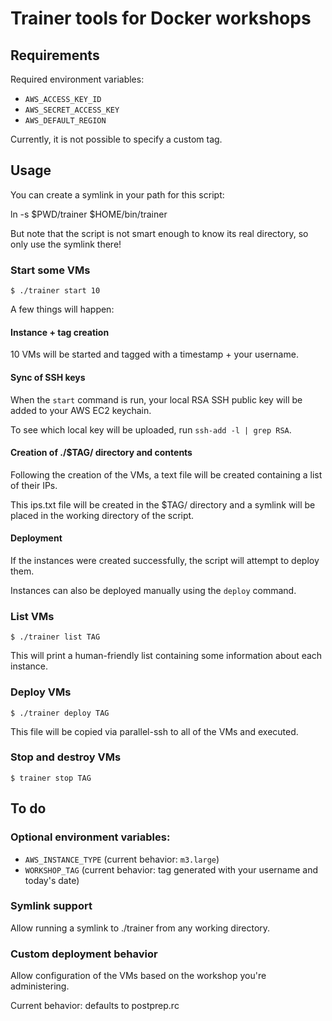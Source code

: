 # Trainer tools for Docker workshops

## Requirements

Required environment variables:

* `AWS_ACCESS_KEY_ID`
* `AWS_SECRET_ACCESS_KEY`
* `AWS_DEFAULT_REGION`


Currently, it is not possible to specify a custom tag.

## Usage

You can create a symlink in your path for this script:

  ln -s $PWD/trainer $HOME/bin/trainer

But note that the script is not smart enough to know its real directory,
so only use the symlink there!

### Start some VMs

    $ ./trainer start 10

A few things will happen:

#### Instance + tag creation

10 VMs will be started and tagged with a timestamp + your username.

#### Sync of SSH keys

When the `start` command is run, your local RSA SSH public key will be added to your AWS EC2 keychain.

To see which local key will be uploaded, run `ssh-add -l | grep RSA`.

#### Creation of ./$TAG/ directory and contents

Following the creation of the VMs, a text file will be created containing a list of their IPs.

This ips.txt file will be created in the $TAG/ directory and a symlink will be placed in the working directory of the script.

#### Deployment

If the instances were created successfully, the script will attempt to deploy them.

Instances can also be deployed manually using the `deploy` command.

### List VMs

    $ ./trainer list TAG

This will print a human-friendly list containing some information about each instance.

### Deploy VMs

    $ ./trainer deploy TAG

This file will be copied via parallel-ssh to all of the VMs and executed.


### Stop and destroy VMs

    $ trainer stop TAG

## To do

### Optional environment variables:

* `AWS_INSTANCE_TYPE` (current behavior: `m3.large`)
* `WORKSHOP_TAG` (current behavior: tag generated with your username and today's date)

### Symlink support

Allow running a symlink to ./trainer from any working directory.

### Custom deployment behavior

Allow configuration of the VMs based on the workshop you're administering. 

Current behavior: defaults to postprep.rc
